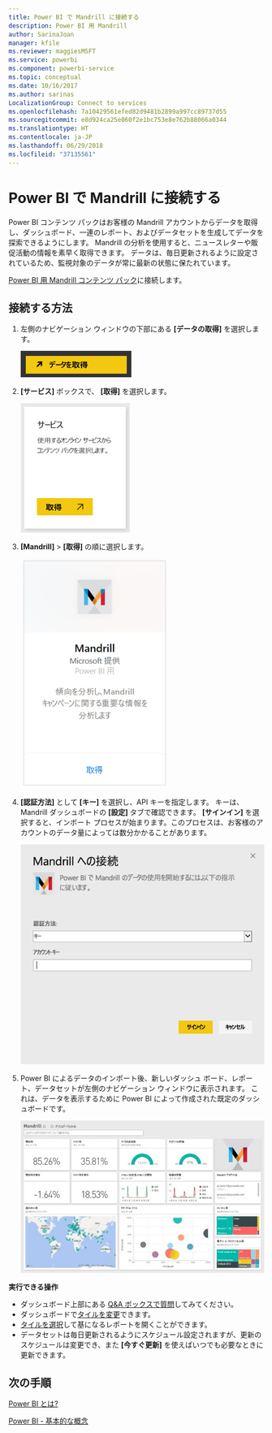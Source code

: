 ```yaml
---
title: Power BI で Mandrill に接続する
description: Power BI 用 Mandrill
author: SarinaJoan
manager: kfile
ms.reviewer: maggiesMSFT
ms.service: powerbi
ms.component: powerbi-service
ms.topic: conceptual
ms.date: 10/16/2017
ms.author: sarinas
LocalizationGroup: Connect to services
ms.openlocfilehash: 7a10429561efed82d9481b2899a997cc89737d55
ms.sourcegitcommit: e8d924ca25e060f2e1bc753e8e762b88066a0344
ms.translationtype: HT
ms.contentlocale: ja-JP
ms.lasthandoff: 06/29/2018
ms.locfileid: "37135561"
---
```

# <a name="connect-to-mandrill-with-power-bi"></a>Power BI で Mandrill に接続する
Power BI コンテンツ パックはお客様の Mandrill アカウントからデータを取得し、ダッシュボード、一連のレポート、およびデータセットを生成してデータを探索できるようにします。 Mandrill の分析を使用すると、ニュースレターや販促活動の情報を素早く取得できます。 データは、毎日更新されるように設定されているため、監視対象のデータが常に最新の状態に保たれています。

[Power BI 用 Mandrill コンテンツ パック](http://app.powerbi.com/getdata/services/mandrill)に接続します。

## <a name="how-to-connect"></a>接続する方法
1. 左側のナビゲーション ウィンドウの下部にある **[データの取得]** を選択します。
   
    ![](media/service-connect-to-mandrill/getdata.png)
2. **[サービス]** ボックスで、 **[取得]** を選択します。
   
    ![](media/service-connect-to-mandrill/services.png)
3. **[Mandrill]** > **[取得]** の順に選択します。
   
    ![](media/service-connect-to-mandrill/mandrill.png)
4. **[認証方法]** として **[キー]** を選択し、API キーを指定します。 キーは、Mandrill ダッシュボードの **[設定]** タブで確認できます。 **[サインイン]** を選択すると、インポート プロセスが始まります。このプロセスは、お客様のアカウントのデータ量によっては数分かかることがあります。
   
    ![](media/service-connect-to-mandrill/auth.png)
5. Power BI によるデータのインポート後、新しいダッシュ ボード、レポート、データセットが左側のナビゲーション ウィンドウに表示されます。 これは、データを表示するために Power BI によって作成された既定のダッシュボードです。
   
    ![](media/service-connect-to-mandrill/mandrill-dashboard1.jpg)

**実行できる操作**

* ダッシュボード上部にある [Q&A ボックスで質問](power-bi-q-and-a.md)してみてください。
* ダッシュボードで[タイルを変更](service-dashboard-edit-tile.md)できます。
* [タイルを選択](service-dashboard-tiles.md)して基になるレポートを開くことができます。
* データセットは毎日更新されるようにスケジュール設定されますが、更新のスケジュールは変更でき、また **[今すぐ更新]** を使えばいつでも必要なときに更新できます。

## <a name="next-steps"></a>次の手順
[Power BI とは?](power-bi-overview.md)

[Power BI - 基本的な概念](service-basic-concepts.md)

